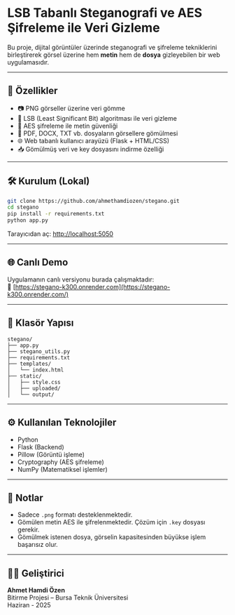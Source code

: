 # LSB Tabanlı Steganografi ve AES Şifreleme ile Veri Gizleme

Bu proje, dijital görüntüler üzerinde steganografi ve şifreleme tekniklerini birleştirerek görsel üzerine hem **metin** hem de **dosya** gizleyebilen bir web uygulamasıdır.

---

## 🚀 Özellikler

- 📷 PNG görseller üzerine veri gömme  
- 🧪 LSB (Least Significant Bit) algoritması ile veri gizleme  
- 🔐 AES şifreleme ile metin güvenliği  
- 🧾 PDF, DOCX, TXT vb. dosyaların görsellere gömülmesi  
- 🌐 Web tabanlı kullanıcı arayüzü (Flask + HTML/CSS)  
- 📥 Gömülmüş veri ve key dosyasını indirme özelliği   

---

## 🛠️ Kurulum (Lokal)

```bash
git clone https://github.com/ahmethamdiozen/stegano.git
cd stegano
pip install -r requirements.txt
python app.py
```

Tarayıcıdan aç: [http://localhost:5050](http://localhost:5050)

---

## 🌐 Canlı Demo

Uygulamanın canlı versiyonu burada çalışmaktadır:  
🔗 [https://stegano-k300.onrender.com](https://stegano-k300.onrender.com/)

---

## 📁 Klasör Yapısı

```
stegano/
├── app.py
├── stegano_utils.py
├── requirements.txt
├── templates/
│   └── index.html
├── static/
│   ├── style.css
│   ├── uploaded/
│   └── output/
```

---

## ⚙️ Kullanılan Teknolojiler

- Python
- Flask (Backend)
- Pillow (Görüntü işleme)  
- Cryptography (AES şifreleme)  
- NumPy (Matematiksel işlemler)

---

## 📌 Notlar

- Sadece `.png` formatı desteklenmektedir.
- Gömülen metin AES ile şifrelenmektedir. Çözüm için `.key` dosyası gerekir.
- Gömülmek istenen dosya, görselin kapasitesinden büyükse işlem başarısız olur.  

---

## 👨‍💻 Geliştirici

**Ahmet Hamdi Özen**  
Bitirme Projesi – Bursa Teknik Üniversitesi  
Haziran - 2025
